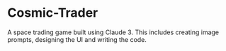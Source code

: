 # Cosmic-Trader
A space trading game built using Claude 3. This includes creating image prompts, designing the UI and writing the code.

